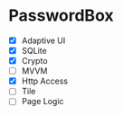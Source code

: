 # PasswordBox

- [x] Adaptive UI
- [x] SQLite
- [x] Crypto
- [ ] MVVM
- [x] Http Access
- [ ] Tile
- [ ] Page Logic
